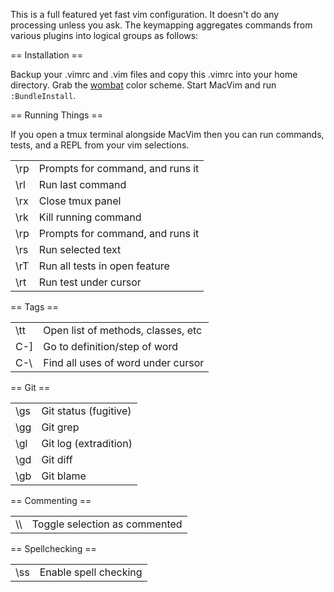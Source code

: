 This is a full featured yet fast vim configuration. It doesn't do any
processing unless you ask. The keymapping aggregates commands from
various plugins into logical groups as follows:

== Installation ==

Backup your .vimrc and .vim files and copy this .vimrc into your home
directory. Grab the [wombat](https://github.com/ekevin/wombat) color
scheme. Start MacVim and run `:BundleInstall`.


== Running Things ==

If you open a tmux terminal alongside MacVim then you can run commands,
tests, and a REPL from your vim selections.

<table>
<tbody>
  <tr>
    <td>\rp</td><td>Prompts for command, and runs it</td>
  </tr>
  <tr>
    <td>\rl</td><td>Run last command</td>
  </tr>
  <tr>
    <td>\rx</td><td>Close tmux panel</td>
  </tr>
  <tr>
    <td>\rk</td><td>Kill running command</td>
  </tr>
  <tr>
    <td>\rp</td><td>Prompts for command, and runs it</td>
  </tr>
  <tr>
    <td>\rs</td><td>Run selected text</td>
  </tr>
  <tr>
    <td>\rT</td><td>Run all tests in open feature</td>
  </tr>
  <tr>
    <td>\rt</td><td>Run test under cursor</td>
  </tr>
</tbody>
</table>

== Tags ==

<table>
<tbody>
  <tr>
    <td>\tt</td><td>Open list of methods, classes, etc</td>
  </tr>
  <tr>
    <td>C-]</td><td>Go to definition/step of word</td>
  </tr>
  <tr>
    <td>C-\</td><td>Find all uses of word under cursor</td>
  </tr>
</tbody>
</table>

== Git ==

<table>
<tbody>
  <tr>
    <td>\gs</td><td>Git status (fugitive)</td>
  </tr>
  <tr>
    <td>\gg</td><td>Git grep</td>
  </tr>
  <tr>
    <td>\gl</td><td>Git log (extradition)</td>
  </tr>
  <tr>
    <td>\gd</td><td>Git diff</td>
  </tr>
  <tr>
    <td>\gb</td><td>Git blame</td>
  </tr>
</tbody>
</table>

== Commenting ==

<table>
<tbody>
  <tr>
    <td>\\</td><td>Toggle selection as commented</td>
  </tr>
</tbody>
</table>

== Spellchecking ==

<table>
<tbody>
  <tr>
    <td>\ss</td><td>Enable spell checking</td>
  </tr>
</tbody>
</table>
